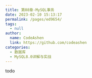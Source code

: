 ```yaml
---
title: 第08章-MySQL事务
date: 2023-02-10 15:13:17
permalink: /pages/ed9654/
tags: 
  - null
author: 
  name: CodeAshen
  link: https://github.com/codeashen
categories: 
  - 数据库
  - MySQL8.0详解与实战
---
```

todo
